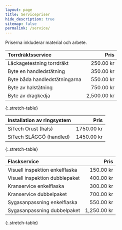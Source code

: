 ```yaml
---
layout: page
title: Servicepriser
hide_description: true
sitemap: false
permalink: /service/
---
```


Priserna inkluderar material och arbete.

| Torrdräktsservice             |        Pris |
| :---------------------------- | ----------: |
| Läckagetestning torrdräkt     |   250.00 kr |
| Byte en handledstätning       |   350.00 kr |
| Byte båda handledstätningarna |   550.00 kr |
| Byte av halstätning           |   750.00 kr |
| Byte av dragkedja             | 2,500.00 kr |
{:.stretch-table}

| Installation av ringsystem |       Pris |
| :------------------------- | ---------: |
| SiTech Orust (hals)        | 1750.00 kr |
| SiTech SLÄGGÖ (handled)    | 1450.00 kr |
{:.stretch-table}

| Flaskservice                   |        Pris |
| :----------------------------- | ----------: |
| Visuell inspektion enkelflaska |   150.00 kr |
| Visuell inspektion dubblepaket |   400.00 kr |
| Kranservice enkelflaska        |   300.00 kr |
| Kranservice dubbelpaket        |   700.00 kr |
| Sygasanpassning enkelflaska    |   550.00 kr |
| Sygasanpassning dubbelpaket    | 1,250.00 kr |
{:.stretch-table}
